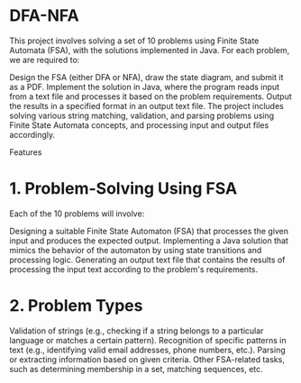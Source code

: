 # DFA-NFA

This project involves solving a set of 10 problems using Finite State Automata (FSA), with the solutions implemented in Java. For each problem, we are required to:

Design the FSA (either DFA or NFA), draw the state diagram, and submit it as a PDF.
Implement the solution in Java, where the program reads input from a text file and processes it based on the problem requirements.
Output the results in a specified format in an output text file.
The project includes solving various string matching, validation, and parsing problems using Finite State Automata concepts, and processing input and output files accordingly.

Features
# 1. Problem-Solving Using FSA
Each of the 10 problems will involve:

Designing a suitable Finite State Automaton (FSA) that processes the given input and produces the expected output.
Implementing a Java solution that mimics the behavior of the automaton by using state transitions and processing logic.
Generating an output text file that contains the results of processing the input text according to the problem's requirements.
# 2. Problem Types
Validation of strings (e.g., checking if a string belongs to a particular language or matches a certain pattern).
Recognition of specific patterns in text (e.g., identifying valid email addresses, phone numbers, etc.).
Parsing or extracting information based on given criteria.
Other FSA-related tasks, such as determining membership in a set, matching sequences, etc.
